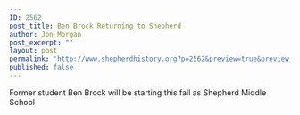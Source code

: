 ```yaml
---
ID: 2562
post_title: Ben Brock Returning to Shepherd
author: Jon Morgan
post_excerpt: ""
layout: post
permalink: 'http://www.shepherdhistory.org?p=2562&preview=true&preview_id=2562'
published: false
---
```

Former student Ben Brock will be starting this fall as Shepherd Middle School